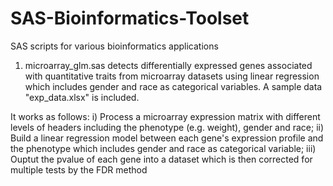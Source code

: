 # SAS-Bioinformatics-Toolset
SAS scripts for various bioinformatics applications

1) microarray_glm.sas detects differentially expressed genes associated with quantitative traits from microarray datasets
using linear regression which includes gender and race as categorical variables. A sample data "exp_data.xlsx" is included.

It works as follows:
  i) Process a microarray expression matrix with different levels of headers including the phenotype (e.g. weight), gender and race;
  ii) Build a linear regression model between each gene's expression profile and the phenotype which includes gender and race as categorical variable;
  iii) Ouptut the pvalue of each gene into a dataset which is then corrected for multiple tests by the FDR method
